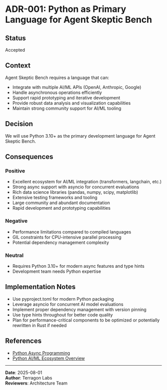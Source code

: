 # ADR-001: Python as Primary Language for Agent Skeptic Bench

## Status
Accepted

## Context
Agent Skeptic Bench requires a language that can:
- Integrate with multiple AI/ML APIs (OpenAI, Anthropic, Google)
- Handle asynchronous operations efficiently
- Support rapid prototyping and iterative development
- Provide robust data analysis and visualization capabilities
- Maintain strong community support for AI/ML tooling

## Decision
We will use Python 3.10+ as the primary development language for Agent Skeptic Bench.

## Consequences

### Positive
- Excellent ecosystem for AI/ML integration (transformers, langchain, etc.)
- Strong async support with asyncio for concurrent evaluations
- Rich data science libraries (pandas, numpy, scipy, matplotlib)
- Extensive testing frameworks and tooling
- Large community and abundant documentation
- Rapid development and prototyping capabilities

### Negative
- Performance limitations compared to compiled languages
- GIL constraints for CPU-intensive parallel processing
- Potential dependency management complexity

### Neutral
- Requires Python 3.10+ for modern async features and type hints
- Development team needs Python expertise

## Implementation Notes
- Use pyproject.toml for modern Python packaging
- Leverage asyncio for concurrent AI model evaluations
- Implement proper dependency management with version pinning
- Use type hints throughout for better code quality
- Plan for performance-critical components to be optimized or potentially rewritten in Rust if needed

## References
- [Python Async Programming](https://docs.python.org/3/library/asyncio.html)
- [Python AI/ML Ecosystem Overview](https://python.org/about/success/scientific/)

---
**Date**: 2025-08-01  
**Author**: Terragon Labs  
**Reviewers**: Architecture Team  